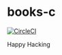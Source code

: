 # books-c

[![CircleCI]](https://app.circleci.com/github/keithnoguchi/books-c/pipelines)

[circleci]: https://circleci.com/gh/keithnoguchi/books-c.svg?style=svg

Happy Hacking
